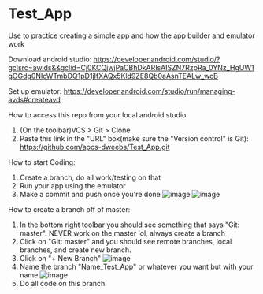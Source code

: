 # Test_App
Use to practice creating a simple app and how the app builder and emulator work

Download android studio: https://developer.android.com/studio/?gclsrc=aw.ds&&gclid=Cj0KCQjwjPaCBhDkARIsAISZN7RzpRa_0YNz_HgUW1gOGdg0NIcWTmbDQ1pD1jIfXAQx5Kld9ZE8Qb0aAsnTEALw_wcB

Set up emulator: https://developer.android.com/studio/run/managing-avds#createavd

How to access this repo from your local android studio:
1. (On the toolbar)VCS > Git > Clone
2. Paste this link in the "URL" box(make sure the "Version control" is Git): https://github.com/apcs-dweebs/Test_App.git

How to start Coding:
1. Create a branch, do all work/testing on that
2. Run your app using the emulator
3. Make a commit and push once you're done
![image](https://user-images.githubusercontent.com/51178331/112691252-69990d80-8e53-11eb-8acf-b2bb17f23119.png)
![image](https://user-images.githubusercontent.com/51178331/112691277-7453a280-8e53-11eb-897b-2ae6658215af.png)


How to create a branch off of master:
1. In the bottom right toolbar you should see something that says "Git: master". NEVER work on the master lol, always create a branch
2. Click on "Git: master" and you should see remote branches, local branches, and create new branch.
3. Click on "+ New Branch"
![image](https://user-images.githubusercontent.com/51178331/112691067-20e15480-8e53-11eb-8483-1663e497f439.png)
4. Name the branch "Name_Test_App" or whatever you want but with your name 
![image](https://user-images.githubusercontent.com/51178331/112691163-45d5c780-8e53-11eb-86c7-f71e2dbb0911.png)
5. Do all code on this branch


